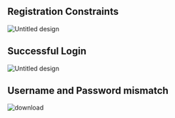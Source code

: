 ## Registration Constraints

![Untitled design](https://github.com/ISHA-2112/ISHA-DESAI-ISS-ASSIGNMENT/assets/89999331/052316ce-688b-4acf-975a-bce53b8f1785)


## Successful Login

![Untitled design](https://github.com/ISHA-2112/ISHA-DESAI-ISS-ASSIGNMENT/assets/89999331/bf087fdd-2420-4163-8835-6e80bac6481a)



## Username and Password mismatch

![download](https://github.com/ISHA-2112/ISHA-DESAI-ISS-ASSIGNMENT/assets/89999331/ffa4c3fd-79b3-4298-a354-c10a00363131)
